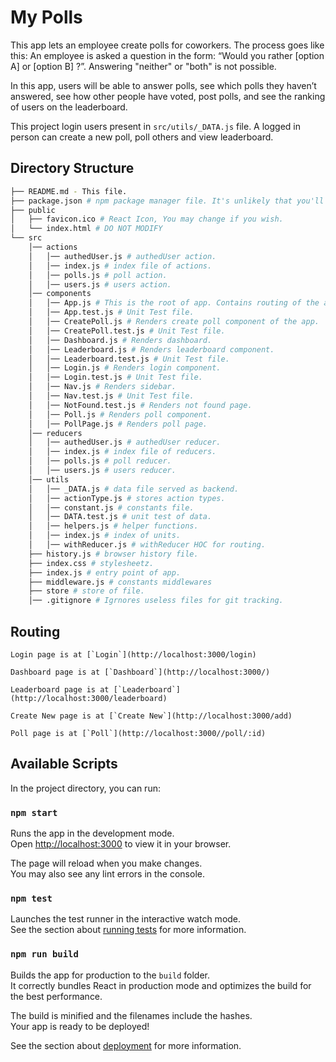 # My Polls
This app lets an employee create polls for coworkers. The process goes like this: An employee is asked a question in the form: “Would you rather [option A] or [option B] ?”. Answering "neither" or "both" is not possible.

In this app, users will be able to answer polls, see which polls they haven’t answered, see how other people have voted, post polls, and see the ranking of users on the leaderboard.

This project login users present in `src/utils/_DATA.js` file. A logged in person can create a new poll, poll others and view leaderboard.


## Directory Structure

```bash
├── README.md - This file.
├── package.json # npm package manager file. It's unlikely that you'll need to modify this.
├── public
│   ├── favicon.ico # React Icon, You may change if you wish.
│   └── index.html # DO NOT MODIFY
└── src
    │── actions
    │   │── authedUser.js # authedUser action.
    │   │── index.js # index file of actions.
    │   │── polls.js # poll action.
    │   │── users.js # users action.
    │── components
    │   │── App.js # This is the root of app. Contains routing of the app.
    │   │── App.test.js # Unit Test file.
    │   │── CreatePoll.js # Renders create poll component of the app.
    │   │── CreatePoll.test.js # Unit Test file.
    │   │── Dashboard.js # Renders dashboard.
    │   │── Leaderboard.js # Renders leaderboard component.
    │   │── Leaderboard.test.js # Unit Test file.
    │   │── Login.js # Renders login component.
    │   │── Login.test.js # Unit Test file.
    │   │── Nav.js # Renders sidebar.
    │   │── Nav.test.js # Unit Test file.
    │   │── NotFound.test.js # Renders not found page.
    │   │── Poll.js # Renders poll component.
    │   │── PollPage.js # Renders poll page.
    │── reducers
    │   │── authedUser.js # authedUser reducer.
    │   │── index.js # index file of reducers.
    │   │── polls.js # poll reducer.
    │   │── users.js # users reducer.
    │── utils
    │   │── _DATA.js # data file served as backend.
    │   │── actionType.js # stores action types.
    │   │── constant.js # constants file.
    │   │── DATA.test.js # unit test of data.
    │   │── helpers.js # helper functions.
    │   │── index.js # index of units.
    │   │── withReducer.js # withReducer HOC for routing.
    ├── history.js # browser history file.
    ├── index.css # stylesheetz.
    ├── index.js # entry point of app.
    ├── middleware.js # constants middlewares
    ├── store # store of file.
    │── .gitignore # Igrnores useless files for git tracking.
```

## Routing

    Login page is at [`Login`](http://localhost:3000/login)

    Dashboard page is at [`Dashboard`](http://localhost:3000/)

    Leaderboard page is at [`Leaderboard`](http://localhost:3000/leaderboard)

    Create New page is at [`Create New`](http://localhost:3000/add)

    Poll page is at [`Poll`](http://localhost:3000//poll/:id)


## Available Scripts

In the project directory, you can run:

### `npm start`

Runs the app in the development mode.\
Open [http://localhost:3000](http://localhost:3000) to view it in your browser.

The page will reload when you make changes.\
You may also see any lint errors in the console.

### `npm test`

Launches the test runner in the interactive watch mode.\
See the section about [running tests](https://facebook.github.io/create-react-app/docs/running-tests) for more information.

### `npm run build`

Builds the app for production to the `build` folder.\
It correctly bundles React in production mode and optimizes the build for the best performance.

The build is minified and the filenames include the hashes.\
Your app is ready to be deployed!

See the section about [deployment](https://facebook.github.io/create-react-app/docs/deployment) for more information.
